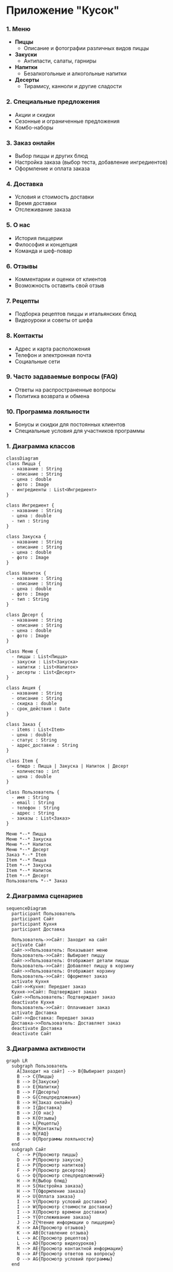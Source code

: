 # Приложение "Кусок"

### 1. Меню
- **Пиццы**
  - Описание и фотографии различных видов пиццы
- **Закуски**
  - Антипасти, салаты, гарниры
- **Напитки**
  - Безалкогольные и алкогольные напитки
- **Десерты**
  - Тирамису, канноли и другие сладости

### 2. Специальные предложения
- Акции и скидки
- Сезонные и ограниченные предложения
- Комбо-наборы

### 3. Заказ онлайн
- Выбор пиццы и других блюд
- Настройка заказа (выбор теста, добавление ингредиентов)
- Оформление и оплата заказа

### 4. Доставка
- Условия и стоимость доставки
- Время доставки
- Отслеживание заказа

### 5. О нас
- История пиццерии
- Философия и концепция
- Команда и шеф-повар

### 6. Отзывы
- Комментарии и оценки от клиентов
- Возможность оставить свой отзыв

### 7. Рецепты
- Подборка рецептов пиццы и итальянских блюд
- Видеоуроки и советы от шефа

### 8. Контакты
- Адрес и карта расположения
- Телефон и электронная почта
- Социальные сети

### 9. Часто задаваемые вопросы (FAQ)
- Ответы на распространенные вопросы
- Политика возврата и обмена

### 10. Программа лояльности
- Бонусы и скидки для постоянных клиентов
- Специальные условия для участников программы

### 1. Диаграмма классов
```mermaid
classDiagram
class Пицца {
  - название : String
  - описание : String
  - цена : double
  - фото : Image
  - ингредиенты : List<Ингредиент>
}

class Ингредиент {
  - название : String
  - цена : double
  - тип : String 
}

class Закуска {
  - название : String
  - описание : String
  - цена : double
  - фото : Image
}

class Напиток {
  - название : String
  - описание : String
  - цена : double
  - фото : Image
  - тип : String
}

class Десерт {
  - название : String
  - описание : String
  - цена : double
  - фото : Image
}

class Меню {
  - пиццы : List<Пицца>
  - закуски : List<Закуска>
  - напитки : List<Напиток>
  - десерты : List<Десерт>
}

class Акция {
  - название : String
  - описание : String
  - скидка : double
  - срок_действия : Date
}

class Заказ {
  - items : List<Item>
  - цена : double
  - статус : String
  - адрес_доставки : String
}

class Item {
  - блюдо : Пицца | Закуска | Напиток | Десерт
  - количество : int
  - цена : double
}

class Пользователь {
  - имя : String
  - email : String
  - телефон : String
  - адрес : String
  - заказы : List<Заказ>
}

Меню *--* Пицца
Меню *--* Закуска
Меню *--* Напиток
Меню *--* Десерт
Заказ *--* Item
Item *--* Пицца
Item *--* Закуска
Item *--* Напиток
Item *--* Десерт
Пользователь *--* Заказ
```

### 2.Диаграмма сценариев
```mermaid
sequenceDiagram
  participant Пользователь
  participant Сайт
  participant Кухня
  participant Доставка

  Пользователь->>Сайт: Заходит на сайт
  activate Сайт
  Сайт->>Пользователь: Показывает меню
  Пользователь->>Сайт: Выбирает пиццу
  Сайт->>Пользователь: Отображает детали пиццы
  Пользователь->>Сайт: Добавляет пиццу в корзину
  Сайт->>Пользователь: Отображает корзину
  Пользователь->>Сайт: Оформляет заказ
  activate Кухня
  Сайт->>Кухня: Передает заказ
  Кухня->>Сайт: Подтверждает заказ
  Сайт->>Пользователь: Подтверждает заказ
  deactivate Кухня
  Пользователь->>Сайт: Оплачивает заказ
  activate Доставка
  Сайт->>Доставка: Передает заказ
  Доставка->>Пользователь: Доставляет заказ
  deactivate Доставка
  deactivate Сайт
```
### 3.Диаграмма активности
```mermaid
graph LR
  subgraph Пользователь
    A[Заходит на сайт] --> B{Выбирает раздел}
    B --> C{Пиццы}
    B --> D{Закуски}
    B --> E{Напитки}
    B --> F{Десерты}
    B --> G{Спецпредложения}
    B --> H{Заказ онлайн}
    B --> I{Доставка}
    B --> J{О нас}
    B --> K{Отзывы}
    B --> L{Рецепты}
    B --> M{Контакты}
    B --> N{FAQ}
    B --> O{Программы лояльности}
  end
  subgraph Сайт
    C --> P{Просмотр пиццы}
    D --> P{Просмотр закусок}
    E --> P{Просмотр напитков}
    F --> P{Просмотр десертов}
    G --> Q{Просмотр спецпредложений}
    H --> R{Выбор блюд}
    H --> S{Настройка заказа}
    H --> T{Оформление заказа}
    H --> U{Оплата заказа}
    I --> V{Просмотр условий доставки}
    I --> W{Просмотр стоимости доставки}
    I --> X{Просмотр времени доставки}
    I --> Y{Отслеживание заказа}
    J --> Z{Чтение информации о пиццерии}
    K --> AA{Просмотр отзывов}
    K --> AB{Оставление отзыва}
    L --> AC{Просмотр рецептов}
    L --> AD{Просмотр видеоуроков}
    M --> AE{Просмотр контактной информации}
    N --> AF{Просмотр ответов на вопросы}
    O --> AG{Просмотр условий программы}
  end
```

